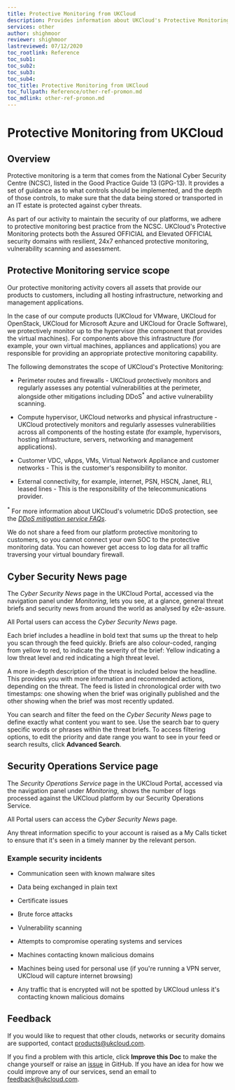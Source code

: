 ```yaml
---
title: Protective Monitoring from UKCloud
description: Provides information about UKCloud's Protective Monitoring service
services: other
author: shighmoor
reviewer: shighmoor
lastreviewed: 07/12/2020
toc_rootlink: Reference
toc_sub1: 
toc_sub2:
toc_sub3:
toc_sub4:
toc_title: Protective Monitoring from UKCloud
toc_fullpath: Reference/other-ref-promon.md
toc_mdlink: other-ref-promon.md
---
```


# Protective Monitoring from UKCloud

## Overview

Protective monitoring is a term that comes from the National Cyber Security Centre (NCSC), listed in the Good Practice Guide 13 (GPG-13). It provides a set of guidance as to what controls should be implemented, and the depth of those controls, to make sure that the data being stored or transported in an IT estate is protected against cyber threats.

As part of our activity to maintain the security of our platforms, we adhere to protective monitoring best practice from the NCSC. UKCloud's Protective Monitoring protects both the Assured OFFICIAL and Elevated OFFICIAL security domains with resilient, 24x7 enhanced protective monitoring, vulnerability scanning and assessment.

## Protective Monitoring service scope

Our protective monitoring activity covers all assets that provide our products to customers, including all hosting infrastructure, networking and management applications.

In the case of our compute products (UKCloud for VMware, UKCloud for OpenStack, UKCloud for Microsoft Azure and UKCloud for Oracle Software), we protectively monitor up to the hypervisor (the component that provides the virtual machines). For components above this infrastructure (for example, your own virtual machines, appliances and applications) you are responsible for providing an appropriate protective monitoring capability.

The following demonstrates the scope of UKCloud's Protective Monitoring:

- Perimeter routes and firewalls - UKCloud protectively monitors and regularly assesses any potential vulnerabilities at the perimeter, alongside other mitigations including DDoS<sup>*</sup> and active vulnerability scanning.

- Compute hypervisor, UKCloud networks and physical infrastructure - UKCloud protectively monitors and regularly assesses vulnerabilities across all components of the hosting estate (for example, hypervisors, hosting infrastructure, servers, networking and management applications).

- Customer VDC, vApps, VMs, Virtual Network Appliance and customer networks - This is the customer's responsibility to monitor.

- External connectivity, for example, internet, PSN, HSCN, Janet, RLI, leased lines - This is the responsibility of the telecommunications provider.

<sup>*</sup> For more information about UKCloud's volumetric DDoS protection, see the [*DDoS mitigation service FAQs*](../connectivity/conn-faq-ddos.md).

We do not share a feed from our platform protective monitoring to customers, so you cannot connect your own SOC to the protective monitoring data. You can however get access to log data for all traffic traversing your virtual boundary firewall.

## Cyber Security News page

The *Cyber Security News* page in the UKCloud Portal, accessed via the navigation panel under *Monitoring*, lets you see, at a glance, general threat briefs and security news from around the world as analysed by e2e-assure.

All Portal users can access the *Cyber Security News* page.

Each brief includes a headline in bold text that sums up the threat to help you scan through the feed quickly. Briefs are also colour-coded, ranging from yellow to red, to indicate the severity of the brief: Yellow indicating a low threat level and red indicating a high threat level.

A more in-depth description of the threat is included below the headline. This provides you with more information and recommended actions, depending on the threat. The feed is listed in chronological order with two timestamps: one showing when the brief was originally published and the other showing when the brief was most recently updated.

You can search and filter the feed on the *Cyber Security News* page to define exactly what content you want to see. Use the search bar to query specific words or phrases within the threat briefs. To access filtering options, to edit the priority and date range you want to see in your feed or search results, click **Advanced Search**.

## Security Operations Service page

The *Security Operations Service* page in the UKCloud Portal, accessed via the navigation panel under *Monitoring*, shows the number of logs processed against the UKCloud platform by our Security Operations Service.

All Portal users can access the *Cyber Security News* page.

Any threat information specific to your account is raised as a My Calls ticket to ensure that it's seen in a timely manner by the relevant person.

### Example security incidents

- Communication seen with known malware sites

- Data being exchanged in plain text

- Certificate issues

- Brute force attacks

- Vulnerability scanning

- Attempts to compromise operating systems and services

- Machines contacting known malicious domains

- Machines being used for personal use (if you're running a VPN server, UKCloud will capture internet browsing)

- Any traffic that is encrypted will not be spotted by UKCloud unless it's contacting known malicious domains

## Feedback

If you would like to request that other clouds, networks or security domains are supported, contact <products@ukcloud.com>.

If you find a problem with this article, click **Improve this Doc** to make the change yourself or raise an [issue](https://github.com/UKCloud/documentation/issues) in GitHub. If you have an idea for how we could improve any of our services, send an email to <feedback@ukcloud.com>.

